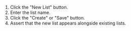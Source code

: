 1. Click the "New List" button.
2. Enter the list name.
3. Click the "Create" or "Save" button.
4. Assert that the new list appears alongside existing lists.